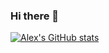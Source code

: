 ### Hi there 👋
[![Alex's GitHub stats](https://github-readme-stats.vercel.app/api?username=ef1rspb)](https://github.com/ef1rspb/github-readme-stats)
<!--
**ef1rspb/ef1rspb** is a ✨ _special_ ✨ repository because its `README.md` (this file) appears on your GitHub profile.

Here are some ideas to get you started:

- 🔭 I’m currently working on ...
- 🌱 I’m currently learning ...
- 👯 I’m looking to collaborate on ...
- 🤔 I’m looking for help with ...
- 💬 Ask me about ...
- 📫 How to reach me: ...
- 😄 Pronouns: ...
- ⚡ Fun fact: ...
-->
